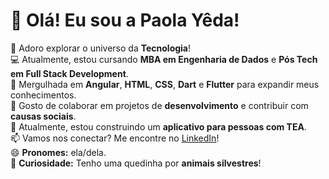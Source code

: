 # 👋 Olá! Eu sou a Paola Yêda!

👀 Adoro explorar o universo da **Tecnologia**!  
💻 Atualmente, estou cursando **MBA em Engenharia de Dados** e **Pós Tech em Full Stack Development**.  
🌱 Mergulhada em **Angular**, **HTML**, **CSS**, **Dart** e **Flutter** para expandir meus conhecimentos.  
💞️ Gosto de colaborar em projetos de **desenvolvimento** e contribuir com **causas sociais**.  
📱 Atualmente, estou construindo um **aplicativo para pessoas com TEA**.  
📫 Vamos nos conectar? Me encontre no [LinkedIn](https://www.linkedin.com/in/paola-yeda)!  
😄 **Pronomes:** ela/dela.  
🦜 **Curiosidade:** Tenho uma quedinha por **animais silvestres**!  
